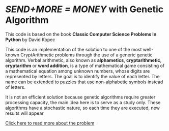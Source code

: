 # *SEND+MORE = MONEY*  with Genetic Algorithm

This code is based on the book **Classic Computer Science Problems In Python** by David Kopec

This code is an implementation of the solution to one of the most well-known CryptArithmetic problems through the use of a generic genetic algorithm.
Verbal arithmetic, also known as **alphametics**, **cryptarithmetic**, **cryptarithm** or **word addition**, is a type of mathematical game consisting of a mathematical equation among unknown numbers, whose digits are represented by letters. The goal is to identify the value of each letter. The name can be extended to puzzles that use non-alphabetic symbols instead of letters.

It is not an efficient solution because genetic algorithms require greater processing capacity, the main idea here is to serve as a study only.
These algorithms have a stochastic nature, so each time they are executed, new results will appear

[Click here to read more about the problem](https://en.wikipedia.org/wiki/Verbal_arithmetic)






